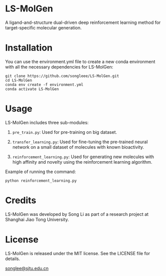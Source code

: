 # LS-MolGen
A ligand-and-structure dual-driven deep reinforcement learning method for target-specific molecular generation.

# Installation
You can use the environment.yml file to create a new conda environment with all the necessary dependencies for LS-MolGen:

```
git clone https://github.com/songleee/LS-MolGen.git
cd LS-MolGen
conda env create -f environment.yml
conda activate LS-MolGen
```

# Usage
LS-MolGen includes three sub-modules:

1. `pre_train.py`: Used for pre-training on big dataset.

2. `transfer_learning.py`: Used for fine-tuning the pre-trained neural network on a small dataset of molecules with known bioactivity.

3. `reinforcement_learning.py`: Used for generating new molecules with high affinity and novelty using the reinforcement learning algorithm.

Example of running the command:
```
python reinforcement_learning.py
```

# Credits
LS-MolGen was developed by Song Li as part of a research project at Shanghai Jiao Tong University.

# License
LS-MolGen is released under the MIT license. See the LICENSE file for details.




songlee@sjtu.edu.cn
